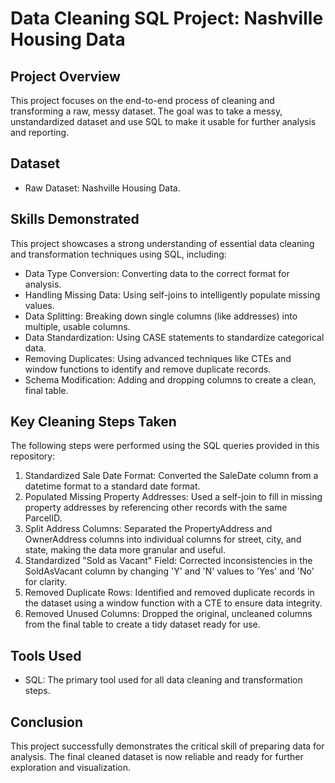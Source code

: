# Data Cleaning SQL Project: Nashville Housing Data

## Project Overview

This project focuses on the end-to-end process of cleaning and transforming a raw, messy dataset. The goal was to take a messy, unstandardized dataset and use SQL to make it usable for further analysis and reporting.

## Dataset

* Raw Dataset: Nashville Housing Data.

## Skills Demonstrated

This project showcases a strong understanding of essential data cleaning and transformation techniques using SQL, including:

- Data Type Conversion: Converting data to the correct format for analysis.
- Handling Missing Data: Using self-joins to intelligently populate missing values.
- Data Splitting: Breaking down single columns (like addresses) into multiple, usable columns.
- Data Standardization: Using CASE statements to standardize categorical data.
- Removing Duplicates: Using advanced techniques like CTEs and window functions to identify and remove duplicate records.
- Schema Modification: Adding and dropping columns to create a clean, final table.

## Key Cleaning Steps Taken

The following steps were performed using the SQL queries provided in this repository:

1.  Standardized Sale Date Format: Converted the SaleDate column from a datetime format to a standard date format.
2.  Populated Missing Property Addresses: Used a self-join to fill in missing property addresses by referencing other records with the same ParcelID.
3.  Split Address Columns: Separated the PropertyAddress and OwnerAddress columns into individual columns for street, city, and state, making the data more granular and useful.
4.  Standardized "Sold as Vacant" Field: Corrected inconsistencies in the SoldAsVacant column by changing 'Y' and 'N' values to 'Yes' and 'No' for clarity.
5.  Removed Duplicate Rows: Identified and removed duplicate records in the dataset using a window function with a CTE to ensure data integrity.
6.  Removed Unused Columns: Dropped the original, uncleaned columns from the final table to create a tidy dataset ready for use.

## Tools Used

* SQL: The primary tool used for all data cleaning and transformation steps.

## Conclusion

This project successfully demonstrates the critical skill of preparing data for analysis. The final cleaned dataset is now reliable and ready for further exploration and visualization.
